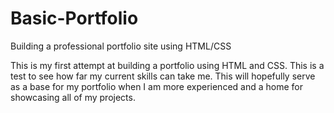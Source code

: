 # Basic-Portfolio
Building a professional portfolio site using HTML/CSS

This is my first attempt at building a portfolio using HTML and CSS. This is a test to see how far my current skills can take me. This will hopefully serve as a base for my portfolio when I am more experienced and a home for showcasing all of my projects.
